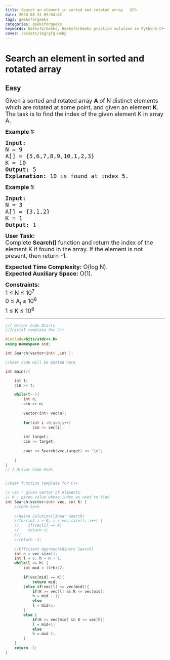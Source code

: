 ```yaml
---
title: Search an element in sorted and rotated array   GFG
date: 2020-08-31 09:54:52
tags: geeksforgeeks
categories: geeksforgeeks
keywords: GeeksforGeeks, GeeksforGeeks practice solution in Python3 C++ Java, Search an element in sorted and rotated array - GFG solution
cover: /assets/img/gfg.webp
---
```



# Search an element in sorted and rotated array
## Easy
<div class="problems_problem_content__Xm_eO"><p><span style="font-size:18px">Given a sorted and rotated array <strong>A </strong>of N distinct elements which are rotated at some point, and given an element <strong>K</strong>. The task is to find the index of the given element K in array A.</span></p>

<p><span style="font-size:18px"><strong>Example 1:</strong></span></p>

<pre><span style="font-size:18px"><strong>Input:
</strong>N = 9
A[] = {5,6,7,8,9,10,1,2,3}
K = 10
<strong>Output: </strong>5<strong>
Explanation: </strong>10 is found at index 5.</span>
</pre>

<p><span style="font-size:18px"><strong>Example 1:</strong></span></p>

<pre><span style="font-size:18px"><strong>Input:
</strong>N = 3
A[] = {3,1,2}
K = 1
<strong>Output: </strong>1</span></pre>

<p><span style="font-size:18px"><strong>User Task:</strong><br>
Complete <strong>Search()&nbsp;</strong>function and return&nbsp;the index of the element K if found in the array.&nbsp;If the element is not present, then return -1.</span></p>

<p><span style="font-size:18px"><strong>Expected Time Complexity:</strong>&nbsp;O(log N).<br>
<strong>Expected Auxiliary Space:</strong>&nbsp;O(1).</span></p>

<p><span style="font-size:18px"><strong>Constraints:</strong><br>
1 ≤ N ≤ 10<sup>7</sup><br>
0 ≤ A<sub>i</sub> ≤ 10<sup>8</sup><br>
1 ≤ K ≤ 10<sup>8</sup></span></p>
</div>

---




```cpp
//{ Driver Code Starts
//Initial template for C++

#include<bits/stdc++.h>
using namespace std;

int Search(vector<int> ,int );

//User code will be pasted here

int main(){

    int t;
    cin >> t;

    while(t--){
        int n;
        cin >> n;
        
        vector<int> vec(n);
        
        for(int i =0;i<n;i++) 
            cin >> vec[i];
        
        int target;
        cin >> target;
        
        cout << Search(vec,target) << "\n";
         
    }
}
// } Driver Code Ends


//User function template for C++

// vec : given vector of elements
// K : given value whose index we need to find 
int Search(vector<int> vec, int K) {
    //code here
    
    //Naive Solution(linear Search)
    //for(int i = 0; i < vec.size(); i++) {
    //    if(vec[i] == K)
    //    return i;
    //}
    //return -1;
    
    //Efficient Approach(Binary Search)
    int n = vec.size();
    int l = 0, h = n - 1;
    while(l <= h) {
        int mid = (l+h)/2;
        
        if(vec[mid] == K){
            return mid;
        }else if(vec[l] <= vec[mid]){
            if(K >= vec[l] && K <= vec[mid])
            h = mid - 1;
            else
            l = mid+1;
        }
        else {
            if(K >= vec[mid] && K <= vec[h])
            l = mid+1;
            else
            h = mid-1;
        }
    }
    return -1;
}

```
